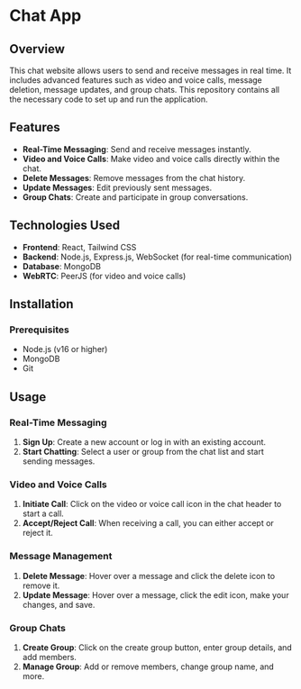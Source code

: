 # Chat App
## Overview

This chat website allows users to send and receive messages in real time. It includes advanced features such as video and voice calls, message deletion, message updates, and group chats. This repository contains all the necessary code to set up and run the application.

## Features

- **Real-Time Messaging**: Send and receive messages instantly.
- **Video and Voice Calls**: Make video and voice calls directly within the chat.
- **Delete Messages**: Remove messages from the chat history.
- **Update Messages**: Edit previously sent messages.
- **Group Chats**: Create and participate in group conversations.

## Technologies Used

- **Frontend**: React, Tailwind CSS
- **Backend**: Node.js, Express.js, WebSocket (for real-time communication)
- **Database**: MongoDB
- **WebRTC**: PeerJS (for video and voice calls)

## Installation

### Prerequisites

- Node.js (v16 or higher)
- MongoDB
- Git

## Usage

### Real-Time Messaging

1. **Sign Up**: Create a new account or log in with an existing account.
2. **Start Chatting**: Select a user or group from the chat list and start sending messages.

### Video and Voice Calls

1. **Initiate Call**: Click on the video or voice call icon in the chat header to start a call.
2. **Accept/Reject Call**: When receiving a call, you can either accept or reject it.

### Message Management

1. **Delete Message**: Hover over a message and click the delete icon to remove it.
2. **Update Message**: Hover over a message, click the edit icon, make your changes, and save.

### Group Chats

1. **Create Group**: Click on the create group button, enter group details, and add members.
2. **Manage Group**: Add or remove members, change group name, and more.
